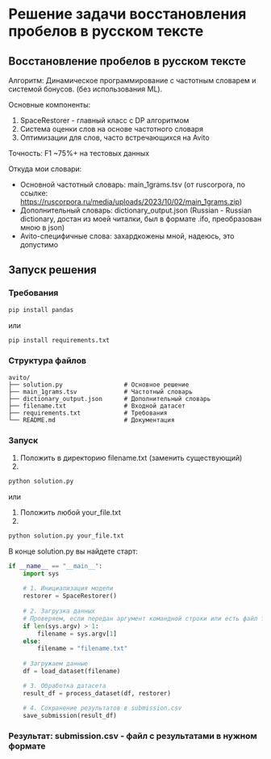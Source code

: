 # Решение задачи восстановления пробелов в русском тексте

## Восстановление пробелов в русском тексте

Алгоритм: Динамическое программирование с частотным словарем и системой бонусов. (без использования ML).

Основные компоненты:
1. SpaceRestorer - главный класс с DP алгоритмом
2. Система оценки слов на основе частотного словаря
3. Оптимизации для слов, часто встречающихся на Avito

Точность: F1 ~75%+ на тестовых данных

Откуда мои словари:
- Основной частотный словарь: main_1grams.tsv (от ruscorpora, по ссылке: https://ruscorpora.ru/media/uploads/2023/10/02/main_1grams.zip)
- Дополнительный словарь: dictionary_output.json (Russian - Russian dictionary, достан из моей читалки, был в формате .ifo, преобразован мною в json)
- Avito-специфичные слова: захардкожены мной, надеюсь, это допустимо 

## Запуск решения

### Требования
```bash
pip install pandas
```
или
```bash
pip install requirements.txt
```

### Структура файлов
```
avito/
├── solution.py                 # Основное решение
├── main_1grams.tsv             # Частотный словарь
├── dictionary_output.json      # Дополнительный словарь
├── filename.txt                # Входной датасет
├── requirements.txt            # Требования
└── README.md                   # Документация
```

### Запуск

1. Положить в директорию filename.txt (заменить существующий)
2.
```bash
python solution.py
```
или

1. Положить любой your_file.txt
2.
```bash
python solution.py your_file.txt
```

В конце solution.py вы найдете старт:
```Python
if __name__ == "__main__":
    import sys
    
    # 1. Инициализация модели
    restorer = SpaceRestorer()
    
    # 2. Загрузка данных
    # Проверяем, если передан аргумент командной строки или есть файл filename.txt
    if len(sys.argv) > 1:
        filename = sys.argv[1]
    else:
        filename = "filename.txt"
    
    # Загружаем данные
    df = load_dataset(filename)

    # 3. Обработка датасета
    result_df = process_dataset(df, restorer)

    # 4. Сохранение результатов в submission.csv
    save_submission(result_df)
``` 

### Результат: **submission.csv** - файл с результатами в нужном формате
